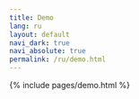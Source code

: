 ```yaml
---
title: Demo
lang: ru
layout: default
navi_dark: true
navi_absolute: true
permalink: /ru/demo.html
---
```


{% include pages/demo.html %}
